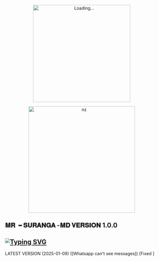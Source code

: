 <p align="center">
<img https://i.ibb.co/2S53dw5/8323.jpg" alt="Loading..." width="320"/>
<p align="center">
<img src="https://i.ibb.co/Xj5WfBq/7396.jpg" alt="nz" width="350"/>
</p>

## 𝐌𝐑╺ 𝐒𝐔𝐑𝐀𝐍𝐆𝐀 -𝐌𝐃   𝐕𝐄𝐑𝐒𝐈𝐎𝐍 1.0.0

## [![Typing SVG](https://readme-typing-svg.herokuapp.com?font=Rockstar-ExtraBold&color=F33A6A&lines=𝐰𝐞𝐥𝐜𝐨𝐦𝐞+𝐭𝐨+𝐦𝐫╺+𝐬𝐮𝐫𝐚𝐧𝐠𝐚+-+𝐦𝐝.;𝙿𝙾𝚆𝙴𝚁𝙳+𝙱𝚈:+𝙱𝙴𝚂𝚃+𝙴𝙺𝙰𝚃𝙷𝚄𝚆𝙰+𝚃𝙴𝙰𝙼;ℂ𝕣𝕖𝕒𝕥𝕖𝕕+𝕓𝕪:+𝗪.𝗦𝗨𝗥𝗔𝗡𝗚𝗔;𝐌𝐑:+𝗦𝗔𝗗𝗨𝗦𝗛𝗔;💕ඉතිං+කොහොමද🙃;😁මොකද+කරන්නෙ🌹)](https://git.io/typing-svg)

LATEST VERSION (2025-01-09) ([Whatsapp can't see messages]) [Fixed ]

